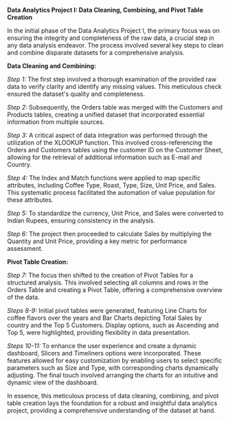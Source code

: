 **Data Analytics Project I: Data Cleaning, Combining, and Pivot Table Creation**

In the initial phase of the Data Analytics Project I, the primary focus was on ensuring the integrity and completeness of the raw data, a crucial step in any data analysis endeavor. The process involved several key steps to clean and combine disparate datasets for a comprehensive analysis.

**Data Cleaning and Combining:**

*Step 1:* The first step involved a thorough examination of the provided raw data to verify clarity and identify any missing values. This meticulous check ensured the dataset's quality and completeness.

*Step 2:* Subsequently, the Orders table was merged with the Customers and Products tables, creating a unified dataset that incorporated essential information from multiple sources.

*Step 3:* A critical aspect of data integration was performed through the utilization of the XLOOKUP function. This involved cross-referencing the Orders and Customers tables using the customer ID on the Customer Sheet, allowing for the retrieval of additional information such as E-mail and Country.

*Step 4:* The Index and Match functions were applied to map specific attributes, including Coffee Type, Roast, Type, Size, Unit Price, and Sales. This systematic process facilitated the automation of value population for these attributes.

*Step 5:* To standardize the currency, Unit Price, and Sales were converted to Indian Rupees, ensuring consistency in the analysis.

*Step 6:* The project then proceeded to calculate Sales by multiplying the Quantity and Unit Price, providing a key metric for performance assessment.

**Pivot Table Creation:**

*Step 7:* The focus then shifted to the creation of Pivot Tables for a structured analysis. This involved selecting all columns and rows in the Orders Table and creating a Pivot Table, offering a comprehensive overview of the data.

*Steps 8-9:* Initial pivot tables were generated, featuring Line Charts for coffee flavors over the years and Bar Charts depicting Total Sales by country and the Top 5 Customers. Display options, such as Ascending and Top 5, were highlighted, providing flexibility in data presentation.

*Steps 10-11:* To enhance the user experience and create a dynamic dashboard, Slicers and Timeliners options were incorporated. These features allowed for easy customization by enabling users to select specific parameters such as Size and Type, with corresponding charts dynamically adjusting. The final touch involved arranging the charts for an intuitive and dynamic view of the dashboard.

In essence, this meticulous process of data cleaning, combining, and pivot table creation lays the foundation for a robust and insightful data analytics project, providing a comprehensive understanding of the dataset at hand.
